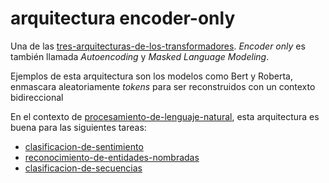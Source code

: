 # arquitectura encoder-only

Una de las [tres-arquitecturas-de-los-transformadores](tres-arquitecturas-de-los-transformadores.md). *Encoder only* es también llamada *Autoencoding* y *Masked Language Modeling*.

Ejemplos de esta arquitectura son los modelos como Bert y Roberta, enmascara aleatoriamente *tokens* para ser reconstruidos con un contexto bidireccional

En el contexto de [procesamiento-de-lenguaje-natural](procesamiento-de-lenguaje-natural.md), esta arquitectura es buena para las siguientes tareas:

* [clasificacion-de-sentimiento](clasificacion-de-sentimiento.md)
* [reconocimiento-de-entidades-nombradas](reconocimiento-de-entidades-nombradas.md)
* [clasificacion-de-secuencias](clasificacion-de-secuencias.md)
